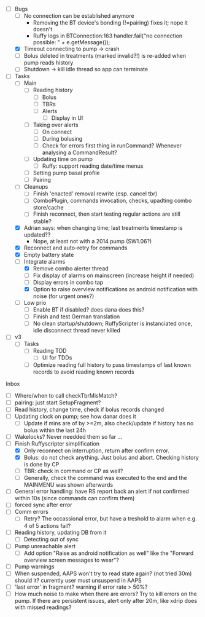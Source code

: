 - [ ] Bugs
  - [ ] No connection can be established anymore
    - Removing the BT device's bonding (!=pairing) fixes it; nope it doesn't
    - Ruffy logs in BTConnection:163  handler.fail("no connection possible: " + e.getMessage());
  - [x] Timeout connecting to pump -> crash
  - [ ] Bolus deleted in treatments  (marked invalid?!) is re-added when pump reads history
  - [ ] Shutdown -> kill idle thread so app can terminate
- [ ] Tasks
  - [ ] Main
    - [ ] Reading history
      - [ ] Bolus
      - [ ] TBRs
      - [ ] Alerts
        - [ ] Display in UI
    - [ ] Taking over alerts
      - [ ] On connect
      - [ ] During bolusing
      - [ ] Check for errors first thing in runCommand? Whenever analysing a CommandResult?
    - [ ] Updating time on pump
      - [ ] Ruffy: support reading date/time menus
    - [ ] Setting pump basal profile
    - [ ] Pairing
  - [ ] Cleanups
    - [ ] Finish 'enacted' removal rewrite (esp. cancel tbr)
    - [ ] ComboPlugin, commands invocation, checks, upadting combo store/cache
    - [ ] Finish reconnect, then start testing regular actions are still stable?
  - [x] Adrian says: when changing time; last treatments timestamp is  updated??
    - Nope, at least not with a 2014 pump (SW1.06?)
  - [x] Reconnect and auto-retry for commands
  - [x] Empty battery state
  - [ ] Integrate alarms
    - [x] Remove combo alerter thread
    - [ ] Fix display of alarms on mainscreen (increase height if needed)
    - [ ] Display errors in combo tap
    - [x] Option to raise overview notifications as android notification with noise (for urgent ones?)
  - [ ] Low prio
    - [ ] Enable BT if disabled? does dana does this?
    - [ ] Finish and test German translation
    - [ ] No clean startup/shutdown; RuffyScripter is instanciated once, idle disconnect thread never killed

- [ ] v3
  - [ ] Tasks
    - [ ] Reading TDD
      - [ ] UI for TDDs
    - [ ] Optimize reading full history to pass timestamps of last known records to avoid reading known records

Inbox
  - [ ] Where/when to call checkTbrMisMatch?
  - [ ] pairing: just start SetupFragment?
  - [ ] Read history, change time, check if bolus records changed
  - [ ] Updating clock on pump; see how danar does it
    - [ ] Update if mins are of by >=2m, also check/update if history has no bolus within the last 24h
  - [ ] Wakelocks? Never needded them so far ...
  - [ ] Finish Ruffyscripter simplification
    - [x] Only reconnect on interruption, return after confirm error.
    - [x] Bolus: do not check anything. Just bolus and abort. Checking history is done by CP
    - [ ] TBR: check in command or CP as well?
    - [ ] Generally, check the command was executed to the end and the MAINMENU was shown afterwards
  - [ ] General error handling: have RS report back an alert if not confirmed within 10s (since commands can confirm them)
  - [ ] forced sync after error
  - [ ] Comm errors
    - [ ] Retry? The occassional error, but have a treshold to alarm when e.g. 4 of 5 actions fail?
  - [ ] Reading history, updating DB from it
    - [ ] Detecting out of sync
  - [ ] Pump unreachable alert
    - [ ] Add option "Raise as android notification as well" like the "Forward overview screen messages to wear"?
  - [ ] Pump warnings
  - [ ] When suspended, AAPS won't try to read state again? (not tried 30m) should it? currently user must unsuspend in AAPS
  - [ ] 'last error' in fragment? warning if error rate > 50%?
  - [ ] How much noise to make when there are errors? Try to kill errors on the pump. If there are persistent issues, alert only after 20m, like xdrip does with missed readings?

